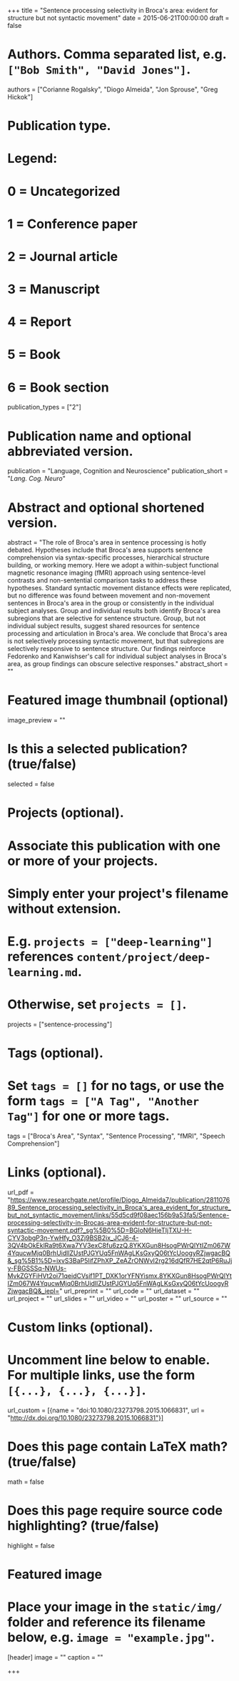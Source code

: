 +++
title = "Sentence processing selectivity in Broca's area: evident for structure but not syntactic movement"
date = 2015-06-21T00:00:00
draft = false

# Authors. Comma separated list, e.g. `["Bob Smith", "David Jones"]`.
authors = ["Corianne Rogalsky", "Diogo Almeida", "Jon Sprouse", "Greg Hickok"]

# Publication type.
# Legend:
# 0 = Uncategorized
# 1 = Conference paper
# 2 = Journal article
# 3 = Manuscript
# 4 = Report
# 5 = Book
# 6 = Book section
publication_types = ["2"]

# Publication name and optional abbreviated version.
publication = "Language, Cognition and Neuroscience"
publication_short = "*Lang. Cog. Neuro*"

# Abstract and optional shortened version.
abstract = "The role of Broca's area in sentence processing is hotly debated. Hypotheses include that Broca's area supports sentence comprehension via syntax-specific processes, hierarchical structure building, or working memory. Here we adopt a within-subject functional magnetic resonance imaging (fMRI) approach using sentence-level contrasts and non-sentential comparison tasks to address these hypotheses. Standard syntactic movement distance effects were replicated, but no difference was found between movement and non-movement sentences in Broca's area in the group or consistently in the individual subject analyses. Group and individual results both identify Broca's area subregions that are selective for sentence structure. Group, but not individual subject results, suggest shared resources for sentence processing and articulation in Broca's area. We conclude that Broca's area is not selectively processing syntactic movement, but that subregions are selectively responsive to sentence structure. Our findings reinforce Fedorenko and Kanwishser's call for individual subject analyses in Broca's area, as group findings can obscure selective responses."
abstract_short = ""

# Featured image thumbnail (optional)
image_preview = ""

# Is this a selected publication? (true/false)
selected = false

# Projects (optional).
#   Associate this publication with one or more of your projects.
#   Simply enter your project's filename without extension.
#   E.g. `projects = ["deep-learning"]` references `content/project/deep-learning.md`.
#   Otherwise, set `projects = []`.
projects = ["sentence-processing"]

# Tags (optional).
#   Set `tags = []` for no tags, or use the form `tags = ["A Tag", "Another Tag"]` for one or more tags.
tags = ["Broca's Area", "Syntax", "Sentence Processing", "fMRI", "Speech Comprehension"]

# Links (optional).
url_pdf = "https://www.researchgate.net/profile/Diogo_Almeida7/publication/281107689_Sentence_processing_selectivity_in_Broca's_area_evident_for_structure_but_not_syntactic_movement/links/55d5cd9f08aec156b9a53fa5/Sentence-processing-selectivity-in-Brocas-area-evident-for-structure-but-not-syntactic-movement.pdf?_sg%5B0%5D=BGloN6HieTIjTXU-H-CYV3obgP3n-YwHfy_O3Zj9BSB2ix_JCJ6-4-3QV4bOkEklRa9t6Xwa7YV3exC8fu6zzQ.8YKXGun8HsogPWrQlYtIZm067W4YqucwMjq0BrhUidllZUstPJGYUq5FnWAgLKsGxyQ06tYcUoogyRZjwgacBQ&_sg%5B1%5D=ixvS3BaP5lifZPhXP_ZeAZrONWvI2rg216dQfR7HE2qtP6RuJjy-FBGSSSq-NWUs-MvkZGYFiHVt2oi71qeidCVsif1PT_DXK1orYFNYismx.8YKXGun8HsogPWrQlYtIZm067W4YqucwMjq0BrhUidllZUstPJGYUq5FnWAgLKsGxyQ06tYcUoogyRZjwgacBQ&_iepl="
url_preprint = ""
url_code = ""
url_dataset = ""
url_project = ""
url_slides = ""
url_video = ""
url_poster = ""
url_source = ""


# Custom links (optional).
#   Uncomment line below to enable. For multiple links, use the form `[{...}, {...}, {...}]`.
url_custom = [{name = "doi:10.1080/23273798.2015.1066831", url = "http://dx.doi.org/10.1080/23273798.2015.1066831"}]

# Does this page contain LaTeX math? (true/false)
math = false

# Does this page require source code highlighting? (true/false)
highlight = false

# Featured image
# Place your image in the `static/img/` folder and reference its filename below, e.g. `image = "example.jpg"`.
[header]
image = ""
caption = ""

+++
